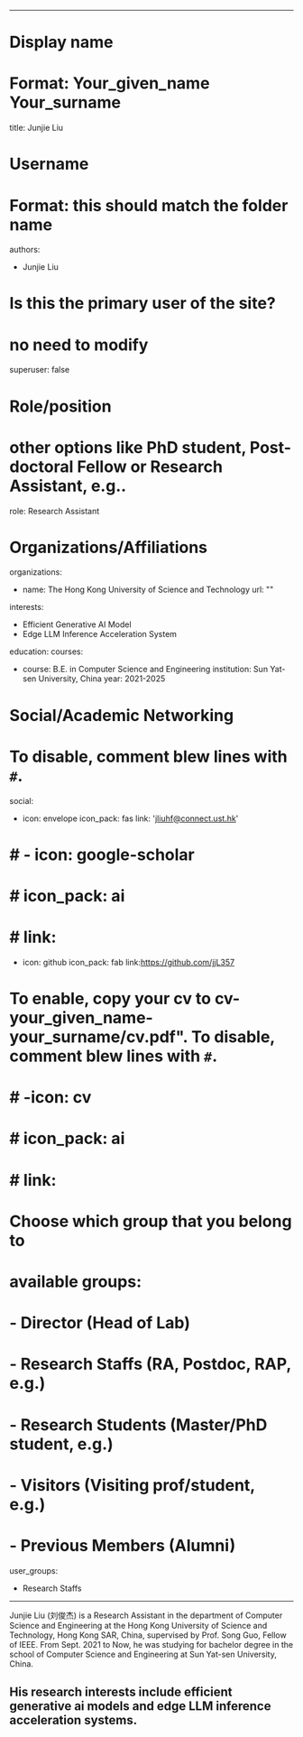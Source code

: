 
---
# Display name
# Format: Your_given_name Your_surname 
title: Junjie Liu

# Username
# Format: this should match the folder name
authors:
- Junjie Liu

# Is this the primary user of the site?
# no need to modify 
superuser: false

# Role/position
# other options like PhD student, Post-doctoral Fellow or Research Assistant, e.g..
role: Research Assistant

# Organizations/Affiliations
organizations:
- name: The Hong Kong University of Science and Technology
  url: ""

interests:
- Efficient Generative AI Model
- Edge LLM Inference Acceleration System

education:
  courses:
  - course: B.E. in Computer Science and Engineering
    institution: Sun Yat-sen University, China
    year: 2021-2025

# Social/Academic Networking
# To disable, comment blew lines with `#`.
social:
- icon: envelope
  icon_pack: fas
  link: 'jliuhf@connect.ust.hk'

# # - icon: google-scholar
# # icon_pack: ai
# # link: 

- icon: github
  icon_pack: fab
  link:https://github.com/jjL357

# To enable, copy your cv to cv-your_given_name-your_surname/cv.pdf". To disable, comment blew lines with `#`.
# # -icon: cv
# # icon_pack: ai
# # link:

# Choose which group that you belong to
#  available groups:
#  - Director (Head of Lab)
#  - Research Staffs (RA, Postdoc, RAP, e.g.)
#  - Research Students (Master/PhD student, e.g.)
#  - Visitors (Visiting prof/student, e.g.)
#  - Previous Members (Alumni)
user_groups:
- Research Staffs
---

Junjie Liu (刘俊杰) is a Research Assistant in the department of Computer Science and Engineering at the Hong Kong University of Science and Technology, Hong Kong SAR, China, supervised by Prof. Song Guo, Fellow of IEEE.  From Sept. 2021 to Now, he was studying for bachelor degree in the school of Computer Science and Engineering at Sun Yat-sen University, China.

His research interests include efficient generative ai models and edge LLM inference acceleration systems.
---

